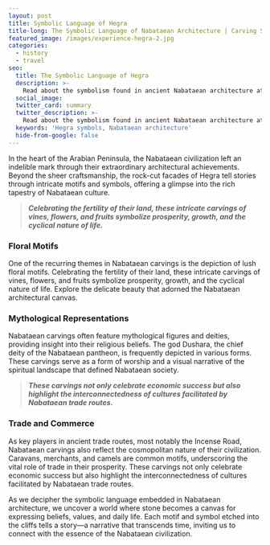 ```yaml
---
layout: post
title: Symbolic Language of Hegra
title-long: The Symbolic Language of Nabataean Architecture | Carving Stories in Stone
featured_image: /images/experience-hegra-2.jpg
categories:
  - history
  - travel
seo:
  title: The Symbolic Language of Hegra
  description: >-
    Read about the symbolism found in ancient Nabataean architecture at Saudi Arabia's first UNESCO World Heritage Site, Hegra, from floral motifs to mythological figures. 
  social_image:
  twitter_card: summary
  twitter_description: >-
    Read about the symbolism found in ancient Nabataean architecture at Saudi Arabia's first UNESCO World Heritage Site, Hegra, from floral motifs to mythological figures.
  keywords: 'Hegra symbols, Nabataean architecture'
  hide-from-google: false  
---
```

In the heart of the Arabian Peninsula, the Nabataean civilization left an indelible mark through their extraordinary architectural achievements. Beyond the sheer craftsmanship, the rock-cut facades of Hegra tell stories through intricate motifs and symbols, offering a glimpse into the rich tapestry of Nabataean culture.

> ***Celebrating the fertility of their land, these intricate carvings of vines, flowers, and fruits symbolize prosperity, growth, and the cyclical nature of life.***

### **Floral Motifs**

One of the recurring themes in Nabataean carvings is the depiction of lush floral motifs. Celebrating the fertility of their land, these intricate carvings of vines, flowers, and fruits symbolize prosperity, growth, and the cyclical nature of life. Explore the delicate beauty that adorned the Nabataean architectural canvas.

### **Mythological Representations**

Nabataean carvings often feature mythological figures and deities, providing insight into their religious beliefs. The god Dushara, the chief deity of the Nabataean pantheon, is frequently depicted in various forms. These carvings serve as a form of worship and a visual narrative of the spiritual landscape that defined Nabataean society.

> ***These carvings not only celebrate economic success but also highlight the interconnectedness of cultures facilitated by Nabataean trade routes.***

### **Trade and Commerce**

As key players in ancient trade routes, most notably the Incense Road, Nabataean carvings also reflect the cosmopolitan nature of their civilization. Caravans, merchants, and camels are common motifs, underscoring the vital role of trade in their prosperity. These carvings not only celebrate economic success but also highlight the interconnectedness of cultures facilitated by Nabataean trade routes.

As we decipher the symbolic language embedded in Nabataean architecture, we uncover a world where stone becomes a canvas for expressing beliefs, values, and daily life. Each motif and symbol etched into the cliffs tells a story—a narrative that transcends time, inviting us to connect with the essence of the Nabataean civilization.